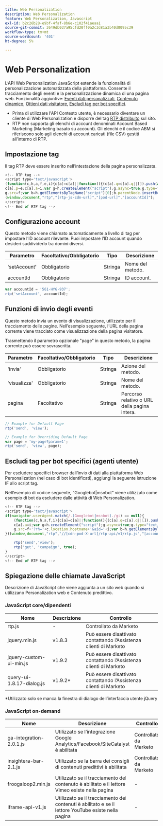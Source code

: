 ```yaml
---
title: Web Personalization
description: Web Personalization
feature: Web Personalization, Javascript
exl-id: b2c26b28-e9bf-4faf-8b6e-c102f41aeaa1
source-git-commit: 3649db037a95cfd20ff0a2c3d81a3b40d0095c39
workflow-type: tm+mt
source-wordcount: '401'
ht-degree: 5%

---
```


# Web Personalization

L’API Web Personalization JavaScript estende la funzionalità di personalizzazione automatizzata della piattaforma. Consente il tracciamento degli eventi e la personalizzazione dinamica di una pagina web. Funzionalità aggiuntive: [Eventi dati personalizzati](custom-data-events.md), [Contenuto dinamico](web-personalization.md), [Ottieni dati visitatore](get-visitor-data.md), [Escludi tag per bot specifici](#exclude_tag_for_specific_bots).

- Prima di utilizzare l&#39;API Contesto utente, è necessario diventare un cliente di Web Personalization e disporre del tag [RTP distribuito](https://experienceleague.adobe.com/en/docs/marketo/using/product-docs/web-personalization/rtp-tag-implementation/deploy-the-rtp-javascript) sul sito.
- RTP non supporta gli elenchi di account denominati Account Based Marketing (Marketing basato su account). Gli elenchi e il codice ABM si riferiscono solo agli elenchi di account caricati (file CSV) gestiti all’interno di RTP.

## Impostazione tag

Il tag RTP deve essere inserito nell’intestazione della pagina personalizzata.

```javascript
<!-- RTP tag -->
<script type='text/javascript'>
(function(c,h,a,f,e,i){c[a]=c[a]||function(){(c[a].q=c[a].q||[]).push(arguments)};
c[a].p=e;c[a].a=i;var g=h.createElement("script");g.async=true;g.type="text/javascript";
g.src=f;var b=h.getElementsByTagName("script")[0];b.parentNode.insertBefore(g,b)})
(window,document,"rtp","[rtp-js-cdn-url]","[pod-url]","[accountId]");
</script>
<!-- End of RTP tag -->
```

## Configurazione account

Questo metodo viene chiamato automaticamente a livello di tag per impostare l’ID account rilevante. Puoi impostare l’ID account quando desideri suddividerlo tra domini diversi.

| Parametro | Facoltativo/Obbligatorio | Tipo | Descrizione |
|--------------|-------------------|--------|--------------|
| &#39;setAccount&#39; | Obbligatorio | Stringa | Nome del metodo. |
| accountId | Obbligatorio | Stringa | ID account. |

```javascript
var accountId = '561-HYG-937';
rtp('setAccount', accountId);
```

## Funzioni di invio degli eventi

Questo metodo invia un evento di visualizzazione, utilizzato per il tracciamento delle pagine. Nell’esempio seguente, l’URL della pagina corrente viene tracciato come visualizzazione della pagina visitatore.

Trasmettendo il parametro opzionale &quot;page&quot; in questo metodo, la pagina corrente può essere sovrascritta.

| Parametro | Facoltativo/Obbligatorio | Tipo | Descrizione |
|-----------|-------------------|--------|---------------------------------|
| &#39;invia&#39; | Obbligatorio | Stringa | Azione del metodo. |
| &#39;visualizza&#39; | Obbligatorio | Stringa | Nome del metodo. |
| pagina | Facoltativo | Stringa | Percorso relativo o URL della pagina intera. |

```javascript
// Example for Default Page
rtp('send', 'view');

// Example for Overriding Default Page
var page = 'my-page?param=1';
rtp('send', 'view', page);
```

## Escludi tag per bot specifici (agenti utente)

Per escludere specifici browser dall’invio di dati alla piattaforma Web Personalization (nel caso di bot identificati), aggiungi la seguente istruzione IF allo script tag.

Nell’esempio di codice seguente, &quot;Googlebot|msnbot&quot; viene utilizzato come esempio di bot da escludere dalle attività di Web Personalization.

```javascript
<!-- RTP tag -->
<script type='text/javascript'>
if(navigator.userAgent.match(/.(Googlebot|msnbot)./gi) == null){
    (function(c,h,a,f,i){c[a]=c[a]||function(){(c[a].q=c[a].q||[]).push(arguments)};
    c[a].a=i;var g=h.createElement("script");g.async=true;g.type="text/javascript";
    g.src=f+'?rh='+c.location.hostname+'&aid='+i;var b=h.getElementsByTagName("script")[0];b.parentNode.insertBefore(g,b);
})(window,document,"rtp","//[cdn-pod-X-url]/rtp-api/v1/rtp.js","[accountId]");

    rtp('send','view');
    rtp('get', 'campaign', true);
}
</script>
<!-- End of RTP tag -->
```

## Spiegazione delle chiamate JavaScript

Descrizione di JavaScript che viene aggiunta a un sito web quando si utilizzano Personalization web e Contenuto predittivo.

### JavaScript core/dipendenti

| Nome | Descrizione | Controllo |
|---------------------------|-------------|--------------------------------------------------------|
| rtp.js | - | Controllato da Marketo |
| jquery.min.js | v1.8.3 | Può essere disattivato contattando l’Assistenza clienti di Marketo |
| jquery-custom-ui-min.js | v1.9.2 | Può essere disattivato contattando l’Assistenza clienti di Marketo |
| query-ui-1.8.17-dialog.js | v1.9.2* | Può essere disattivato contattando l’Assistenza clienti di Marketo |

*Utilizzato solo se manca la finestra di dialogo dell’interfaccia utente jQuery

### JavaScript on-demand

| Nome | Descrizione | Controllo |
|-------------------------|-----------------------------------------------------------------------|-----------------------|
| ga-integration-2.0.1.js | Utilizzato se l’integrazione Google Analytics/Facebook/SiteCatalyst è abilitata | Controllato da Marketo |
| insightera-bar-2.1.js | Utilizzato se la barra dei consigli di contenuti predittivi è abilitata | Controllato da Marketo |
| froogaloop2.min.js | Utilizzato se il tracciamento del contenuto è abilitato e il lettore Vimeo esiste nella pagina | - |
| iframe-api-v1.js | Utilizzato se il tracciamento dei contenuti è abilitato e se il lettore YouTube esiste nella pagina | - |
